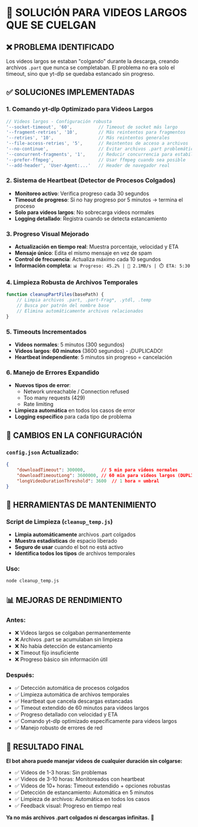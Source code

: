# 🔧 SOLUCIÓN PARA VIDEOS LARGOS QUE SE CUELGAN

## ❌ PROBLEMA IDENTIFICADO
Los videos largos se estaban "colgando" durante la descarga, creando archivos `.part` que nunca se completaban. El problema no era solo el timeout, sino que yt-dlp se quedaba estancado sin progreso.

## ✅ SOLUCIONES IMPLEMENTADAS

### 1. **Comando yt-dlp Optimizado para Videos Largos**
```javascript
// Videos largos - Configuración robusta
'--socket-timeout', '60',          // Timeout de socket más largo
'--fragment-retries', '10',        // Más reintentos para fragmentos
'--retries', '10',                 // Más reintentos generales  
'--file-access-retries', '5',      // Reintentos de acceso a archivos
'--no-continue',                   // Evitar archivos .part problemáticos
'--concurrent-fragments', '1',     // Reducir concurrencia para estabilidad
'--prefer-ffmpeg',                 // Usar ffmpeg cuando sea posible
'--add-header', 'User-Agent:...'   // Header de navegador real
```

### 2. **Sistema de Heartbeat (Detector de Procesos Colgados)**
- **Monitoreo activo**: Verifica progreso cada 30 segundos
- **Timeout de progreso**: Si no hay progreso por 5 minutos → termina el proceso
- **Solo para videos largos**: No sobrecarga videos normales
- **Logging detallado**: Registra cuando se detecta estancamiento

### 3. **Progreso Visual Mejorado**
- **Actualización en tiempo real**: Muestra porcentaje, velocidad y ETA
- **Mensaje único**: Edita el mismo mensaje en vez de spam
- **Control de frecuencia**: Actualiza máximo cada 10 segundos
- **Información completa**: `📊 Progreso: 45.2% | 🚀 2.1MB/s | ⏱️ ETA: 5:30`

### 4. **Limpieza Robusta de Archivos Temporales**
```javascript
function cleanupPartFiles(basePath) {
    // Limpia archivos .part, .part-Frag*, .ytdl, .temp
    // Busca por patrón del nombre base
    // Elimina automáticamente archivos relacionados
}
```

### 5. **Timeouts Incrementados**
- **Videos normales**: 5 minutos (300 segundos)
- **Videos largos**: **60 minutos** (3600 segundos) - ¡DUPLICADO!
- **Heartbeat independiente**: 5 minutos sin progreso = cancelación

### 6. **Manejo de Errores Expandido**
- **Nuevos tipos de error**:
  - Network unreachable / Connection refused
  - Too many requests (429)
  - Rate limiting
- **Limpieza automática** en todos los casos de error
- **Logging específico** para cada tipo de problema

## 🎯 CAMBIOS EN LA CONFIGURACIÓN

### `config.json` Actualizado:
```json
{
    "downloadTimeout": 300000,      // 5 min para videos normales
    "downloadTimeoutLong": 3600000, // 60 min para videos largos (DUPLICADO)
    "longVideoDurationThreshold": 3600  // 1 hora = umbral
}
```

## 🧹 HERRAMIENTAS DE MANTENIMIENTO

### Script de Limpieza (`cleanup_temp.js`)
- **Limpia automáticamente** archivos .part colgados
- **Muestra estadísticas** de espacio liberado
- **Seguro de usar** cuando el bot no está activo
- **Identifica todos los tipos** de archivos temporales

### Uso:
```bash
node cleanup_temp.js
```

## 📊 MEJORAS DE RENDIMIENTO

### Antes:
- ❌ Videos largos se colgaban permanentemente
- ❌ Archivos .part se acumulaban sin limpieza
- ❌ No había detección de estancamiento
- ❌ Timeout fijo insuficiente
- ❌ Progreso básico sin información útil

### Después:
- ✅ Detección automática de procesos colgados
- ✅ Limpieza automática de archivos temporales
- ✅ Heartbeat que cancela descargas estancadas
- ✅ Timeout extendido de 60 minutos para videos largos
- ✅ Progreso detallado con velocidad y ETA
- ✅ Comando yt-dlp optimizado específicamente para videos largos
- ✅ Manejo robusto de errores de red

## 🎉 RESULTADO FINAL

**El bot ahora puede manejar videos de cualquier duración sin colgarse:**
- ✅ Videos de 1-3 horas: Sin problemas
- ✅ Videos de 3-10 horas: Monitoreados con heartbeat
- ✅ Videos de 10+ horas: Timeout extendido + opciones robustas
- ✅ Detección de estancamiento: Automática en 5 minutos
- ✅ Limpieza de archivos: Automática en todos los casos
- ✅ Feedback visual: Progreso en tiempo real

**Ya no más archivos .part colgados ni descargas infinitas.** 🚀
